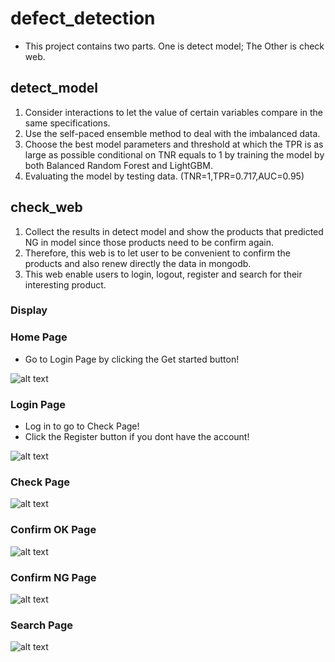 # defect_detection
* This project contains two parts. One is detect model; The Other is check web.
## detect_model
1. Consider interactions to let the value of certain variables compare in the same specifications.
2. Use the self-paced ensemble method to deal with the imbalanced data.
3. Choose the best model parameters and threshold at which the TPR is as large as possible conditional on TNR equals to 1 by training the model by both Balanced Random Forest and LightGBM.
4. Evaluating the model by testing data. (TNR=1,TPR=0.717,AUC=0.95)

## check_web
1. Collect the results in detect model and show the products that predicted NG in model since those products need to be confirm again.
2. Therefore, this web is to let user to be convenient to confirm the products and also renew directly the data in mongodb.
3. This web enable users to login, logout, register and search for their interesting product.

### Display
### Home Page
* Go to Login Page by clicking the Get started button!

![alt text](https://github.com/jamesdai0717/defect_detection/blob/main/images/home_page.PNG?raw=true)
### Login Page
* Log in to go to Check Page!
* Click the Register button if you dont have the account!

![alt text](https://github.com/jamesdai0717/defect_detection/blob/main/check_web/images/login_page.png?raw=true)
### Check Page
![alt text](https://github.com/jamesdai0717/defect_detection/blob/main/check_web/images/check_page.PNG?raw=true)
### Confirm OK Page
![alt text](https://github.com/jamesdai0717/defect_detection/blob/main/check_web/images/confirmok.png?raw=true)
### Confirm NG Page
![alt text](https://github.com/jamesdai0717/defect_detection/blob/main/check_web/images/logout_page.png?raw=true)
### Search Page
![alt text](https://github.com/jamesdai0717/defect_detection/blob/main/check_web/images/search1.png?raw=true)
